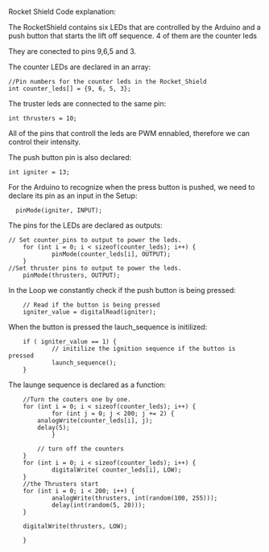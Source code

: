 Rocket Shield Code explanation:

The RocketShield contains six LEDs that are controlled by the Arduino and a push button that starts the lift off sequence. 
4 of them are the counter leds

They are conected to pins 9,6,5 and 3. 

The counter LEDs are declared in an array:
	
	//Pin numbers for the counter leds in the Rocket_Shield
	int counter_leds[] = {9, 6, 5, 3};	

The truster leds are connected to the same pin: 
 
	int thrusters = 10;

All of the pins that controll the leds are PWM ennabled, therefore we can control their intensity.


The push button pin is also declared: 

	int igniter = 13;

For the Arduino to recognize when the press button is pushed, we need to declare its pin as an input in the Setup:

	  pinMode(igniter, INPUT);

The pins for the LEDs are declared as outputs:

	// Set counter_pins to output to power the leds.
  		for (int i = 0; i < sizeof(counter_leds); i++) {
    			pinMode(counter_leds[i], OUTPUT);
  		}
  	//Set thruster pins to output to power the leds.
  		pinMode(thrusters, OUTPUT);

In the Loop we constantly check if the push button is being pressed:

		// Read if the button is being pressed
		igniter_value = digitalRead(igniter);

When the button is pressed the lauch_sequence is initilized: 

  		if ( igniter_value == 1) {
    			// initilize the ignition sequence if the button is pressed
    			launch_sequence();
  		}

The launge sequence is declared as a function: 

  		//Turn the couters one by one.
  		for (int i = 0; i < sizeof(counter_leds); i++) {
    			for (int j = 0; j < 200; j += 2) {
      		analogWrite(counter_leds[i], j);
      		delay(5);
    			}

    		// turn off the counters
  		}
  		for (int i = 0; i < sizeof(counter_leds); i++) {
    			digitalWrite( counter_leds[i], LOW);
  		}
  		//the Thrusters start
  		for (int i = 0; i < 200; i++) {
    			analogWrite(thrusters, int(random(100, 255)));
    			delay(int(random(5, 20)));
  		}

  		digitalWrite(thrusters, LOW);

		}

	



